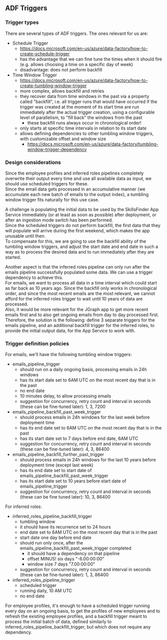 ## ADF Triggers

### Trigger types
There are several types of ADF triggers. The ones relevant for us are:
- Schedule Trigger
    - https://docs.microsoft.com/en-us/azure/data-factory/how-to-create-schedule-trigger
    - has the advantage that we can fine tune the times when it should fire (e.g. allows choosing a time on a specific day of week)
    - disadvantage: does not perform backfill
- Time Window Trigger
    - https://docs.microsoft.com/en-us/azure/data-factory/how-to-create-tumbling-window-trigger
    - more complex, allows backfill and retries
    - they recover data from time windows in the past via a property called "backfill", i.e. all trigger runs that would 
      have occurred if the trigger was created at the moment of its start time are run immediately after the actual trigger 
      creation, using a configurable level of parallelism, to "fill back" the windows from the past
        - these backfill runs always occur in chronological order!
    - only starts at specific time intervals in relation to its start date
    - allows defining dependencies to other tumbling window triggers, with customizable offset and window size 
        - https://docs.microsoft.com/en-us/azure/data-factory/tumbling-window-trigger-dependency
    
### Design considerations
Since the employee profiles and inferred roles pipelines completely overwrite their output every time and 
use all available data as input, we should use scheduled triggers for these.  
Since the email data gets processed in an accumulative manner (we accumulate each new batch of emails to the output index), 
a tumbling window trigger fits naturally for this use case.

A challenge is populating the initial data to be used by the SkillsFinder App Service immediately (or at least as soon 
as possible) after deployment, or after an ingestion mode switch has been performed.  
Since the scheduled triggers do not perform backfill, the first data that they will populate will arrive during the first weekend,
which makes the app unusable until then.  
To compensate for this, we are going to use the backfill ability of the tumbling window triggers, and adjust the start
date and end date in such a way as to process the desired data and to run immediately after they are started.

Another aspect is that the inferred roles pipeline can only run after the emails pipeline successfully populated some data. 
We can use a trigger dependency to achieve this.  
For emails, we want to process all data in a time interval which could start as far back as 10 years ago. 
Since the backfill only works in chronological order, and since the most recent emails are the most relevant, 
we cannot afford for the inferred roles trigger to wait until 10 years of data are processed.  
Also, it would be more relevant for the JGraph app to get more recent emails first and to also get ongoing emails from 
day to day processed first.  
Therefore, the solution is the following: define 3 separate triggers for the emails pipeline, and an additional backfill 
trigger for the inferred roles, to provide the initial output data, for the App Service to work with.

### Trigger definition policies
For emails, we'll have the following tumbling window triggers:
- emails_pipeline_trigger
    - should run on a daily ongoing basis, processing emails in 24h windows
    - has its start date set to 6AM UTC on the most recent day that is in the past
    - no end date
    - 10 minutes delay, to allow processing emails
    - suggestion for concurrency, retry count and interval in seconds (these can be fine-tuned later): 1, 3, 7200
- emails_pipeline_backfill_past_week_trigger
    - should process emails in 24h windows for the last week before deployment time
    - has its end date set to 6AM UTC on the most recent day that is in the past
    - has its start date set to 7 days before end date, 6AM UTC
    - suggestion for concurrency, retry count and interval in seconds (these can be fine-tuned later): 4, 3, 86400
- emails_pipeline_backfill_further_past_trigger
    - should process emails in 24h windows for the last 10 years before deployment time (except last week)
    - has its end date set to start date of emails_pipeline_backfill_past_week_trigger
    - has its start date set to 10 years before start date of emails_pipeline_trigger
    - suggestion for concurrency, retry count and interval in seconds (these can be fine tuned later): 10, 3, 86400
    
For inferred roles:
- inferred_roles_pipeline_backfill_trigger
    - tumbling window
    - it should have its recurrence set to 24 hours 
    - end date set to 6AM UTC on the most recent day that is in the past
    - start date one day before end date
    - should run only once, after the emails_pipeline_backfill_past_week_trigger completed
        - it should have a dependency on that pipeline
        - offset MINUS! six days "-6.00:00:00"
        - window size 7 days "7.00:00:00"
    - suggestion for concurrency, retry count and interval in seconds (these can be fine-tuned later): 1, 3, 86400
- inferred_roles_pipeline_trigger
    - scheduled trigger
    - running daily, 10 AM UTC
    - no end date
  
For employee profiles, it's enough to have a scheduled trigger running every day on an ongoing basis, to get the profiles
of new employees and to refresh the existing employee profiles, and a backfill trigger meant to process the initial 
batch of data, defined similarly to inferred_roles_pipeline_backfill_trigger, but which does not require any dependency.